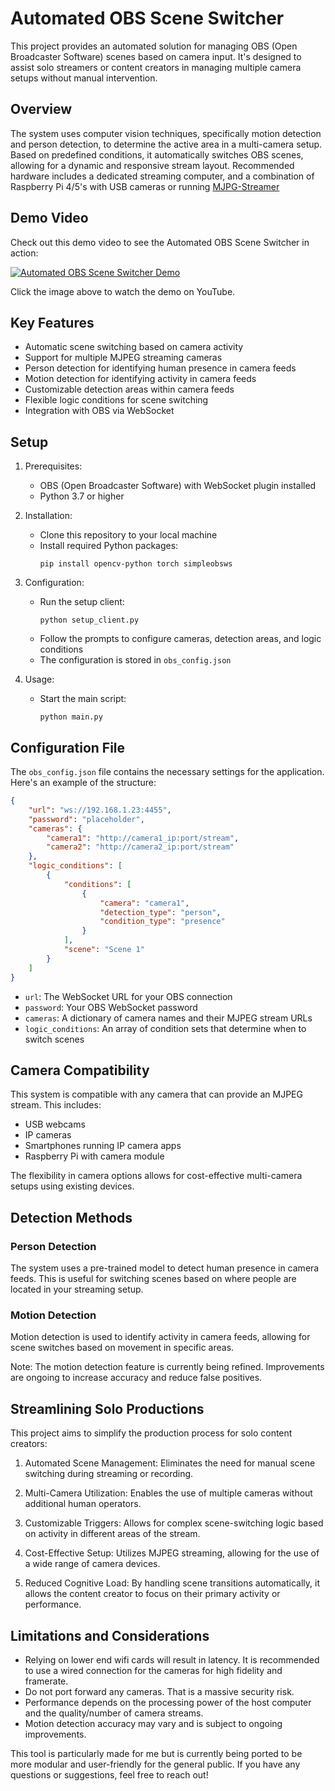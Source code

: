 # Automated OBS Scene Switcher

This project provides an automated solution for managing OBS (Open Broadcaster Software) scenes based on camera input. It's designed to assist solo streamers or content creators in managing multiple camera setups without manual intervention.

## Overview

The system uses computer vision techniques, specifically motion detection and person detection, to determine the active area in a multi-camera setup. Based on predefined conditions, it automatically switches OBS scenes, allowing for a dynamic and responsive stream layout. Recommended hardware includes a dedicated streaming computer, and a combination of Raspberry Pi 4/5's with USB cameras or running [MJPG-Streamer](https://github.com/jacksonliam/mjpg-streamer)

## Demo Video

Check out this demo video to see the Automated OBS Scene Switcher in action:

[![Automated OBS Scene Switcher Demo](https://img.youtube.com/vi/ZylC5rzKxhs/0.jpg)](https://www.youtube.com/watch?v=ZylC5rzKxhs)

Click the image above to watch the demo on YouTube.

## Key Features

- Automatic scene switching based on camera activity
- Support for multiple MJPEG streaming cameras
- Person detection for identifying human presence in camera feeds
- Motion detection for identifying activity in camera feeds
- Customizable detection areas within camera feeds
- Flexible logic conditions for scene switching
- Integration with OBS via WebSocket

## Setup

1. Prerequisites:
   - OBS (Open Broadcaster Software) with WebSocket plugin installed
   - Python 3.7 or higher

2. Installation:
   - Clone this repository to your local machine
   - Install required Python packages:
     ```
     pip install opencv-python torch simpleobsws
     ```

3. Configuration:
   - Run the setup client:
     ```
     python setup_client.py
     ```
   - Follow the prompts to configure cameras, detection areas, and logic conditions
   - The configuration is stored in `obs_config.json`

4. Usage:
   - Start the main script:
     ```
     python main.py
     ```

## Configuration File

The `obs_config.json` file contains the necessary settings for the application. Here's an example of the structure:

```json
{
    "url": "ws://192.168.1.23:4455",
    "password": "placeholder",
    "cameras": {
        "camera1": "http://camera1_ip:port/stream",
        "camera2": "http://camera2_ip:port/stream"
    },
    "logic_conditions": [
        {
            "conditions": [
                {
                    "camera": "camera1",
                    "detection_type": "person",
                    "condition_type": "presence"
                }
            ],
            "scene": "Scene 1"
        }
    ]
}
```

- `url`: The WebSocket URL for your OBS connection
- `password`: Your OBS WebSocket password
- `cameras`: A dictionary of camera names and their MJPEG stream URLs
- `logic_conditions`: An array of condition sets that determine when to switch scenes

## Camera Compatibility

This system is compatible with any camera that can provide an MJPEG stream. This includes:
- USB webcams
- IP cameras
- Smartphones running IP camera apps
- Raspberry Pi with camera module

The flexibility in camera options allows for cost-effective multi-camera setups using existing devices.

## Detection Methods

### Person Detection
The system uses a pre-trained model to detect human presence in camera feeds. This is useful for switching scenes based on where people are located in your streaming setup.

### Motion Detection
Motion detection is used to identify activity in camera feeds, allowing for scene switches based on movement in specific areas. 

Note: The motion detection feature is currently being refined. Improvements are ongoing to increase accuracy and reduce false positives.

## Streamlining Solo Productions

This project aims to simplify the production process for solo content creators:

1. Automated Scene Management: Eliminates the need for manual scene switching during streaming or recording.

2. Multi-Camera Utilization: Enables the use of multiple cameras without additional human operators.

3. Customizable Triggers: Allows for complex scene-switching logic based on activity in different areas of the stream.

4. Cost-Effective Setup: Utilizes MJPEG streaming, allowing for the use of a wide range of camera devices.

5. Reduced Cognitive Load: By handling scene transitions automatically, it allows the content creator to focus on their primary activity or performance.

## Limitations and Considerations

- Relying on lower end wifi cards will result in latency. It is recommended to use a wired connection for the cameras for high fidelity and framerate.
- Do not port forward any cameras. That is a massive security risk.
- Performance depends on the processing power of the host computer and the quality/number of camera streams.
- Motion detection accuracy may vary and is subject to ongoing improvements.

This tool is particularly made for me but is currently being ported to be more modular and user-friendly for the general public. If you have any questions or suggestions, feel free to reach out!
